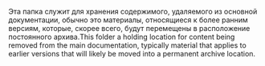 <span data-ttu-id="de29b-101">Эта папка служит для хранения содержимого, удаляемого из основной документации, обычно это материалы, относящиеся к более ранним версиям, которые, скорее всего, будут перемещены в расположение постоянного архива.</span><span class="sxs-lookup"><span data-stu-id="de29b-101">This folder a holding location for content being removed from the main documentation, typically material that applies to earlier versions that will likely be moved into a permanent archive location.</span></span>